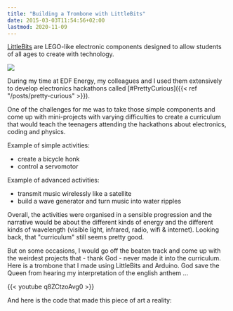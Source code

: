 ```yaml
---
title: "Building a Trombone with LittleBits"
date: 2015-03-03T11:54:56+02:00
lastmod: 2020-11-09
---
```


[LittleBits](https://littlebits.com/) are LEGO-like electronic components designed to allow students of all ages to create with technology.

<img src='https://cdn.shopify.com/s/files/1/1494/3290/t/32/assets/HomepageCircuitGIF_1084x600x_585.gif?37282'>

During my time at EDF Energy, my colleagues and I used them extensively to develop electronics hackathons called [#PrettyCurious]({{< ref "/posts/pretty-curious" >}}).

One of the challenges for me was to take those simple components and come up with mini-projects with varying difficulties to create a curriculum that would teach the teenagers attending the hackathons about electronics, coding and physics.

Example of simple activities:

- create a bicycle honk
- control a servomotor

Example of advanced activities:

- transmit music wirelessly like a satellite
- build a wave generator and turn music into water ripples

Overall, the activities were organised in a sensible progression and the narrative would be about the different kinds of energy and the different kinds of wavelength (visible light, infrared, radio, wifi & internet). Looking back, that "curriculum" still seems pretty good.

But on some occasions, I would go off the beaten track and come up with the weirdest projects that - thank God - never made it into the curriculum. Here is a trombone that I made using LittleBits and Arduino. God save the Queen from hearing my interpretation of the english anthem ...

{{< youtube q8ZCtzoAvg0 >}}

And here is the code that made this piece of art a reality:
<script src="https://gist-it.appspot.com/https://github.com/louisguitton/arduino-littlebits/blob/master/trombone.ino"></script>
